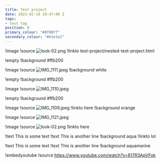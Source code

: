 ```yaml
---
title: Test project
date: 2021-02-10 19:47:00 Z
tags:
- test tag
position: 0
primary_colour: "#8f00ff"
secondary_colour: "#e1e1e1"
---
```


!image
!source ![look-02.png](/uploads/look-02.png)
!linkto test-project/nested-test-project.html

!empty
!background #ffb200

!image
!source ![IMG_1111.jpeg](/uploads/IMG_1111.jpeg)
!background white

!empty
!background #ffb200

!image
!source ![IMG_1110.jpeg](/uploads/IMG_1110.jpeg)

!empty
!background #ffb200

!image
!source ![IMG_1109.jpeg](/uploads/IMG_1109.jpeg)
!linkto here
!background orange

!image
!source ![IMG_1121.jpeg](/uploads/IMG_1121.jpeg)

!image
!source ![look-02.png](/uploads/look-02.png)
!linkto here

!text This is some text
!text This is another line
!background aqua
!linkto lol

!text This is some text
!text This is another line
!background aquamarine

!embedyoutube
!source https://www.youtube.com/watch?v=817R3ApVFok
